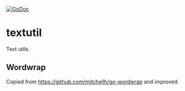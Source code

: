 [![GoDoc](https://godoc.org/github.com/KarpelesLab/textutil?status.svg)](https://godoc.org/github.com/KarpelesLab/textutil)

# textutil

Text utils.

## Wordwrap

Copied from https://github.com/mitchellh/go-wordwrap and improved.
